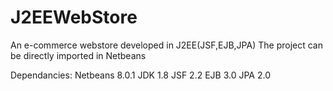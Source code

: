 # J2EEWebStore
An e-commerce webstore developed in J2EE(JSF,EJB,JPA)
The project can be directly imported in Netbeans

Dependancies:
Netbeans 8.0.1
JDK 1.8
JSF 2.2
EJB 3.0
JPA 2.0
